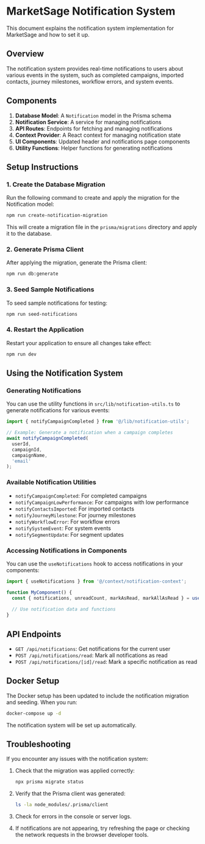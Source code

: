# MarketSage Notification System

This document explains the notification system implementation for MarketSage and how to set it up.

## Overview

The notification system provides real-time notifications to users about various events in the system, such as completed campaigns, imported contacts, journey milestones, workflow errors, and system events.

## Components

1. **Database Model**: A `Notification` model in the Prisma schema
2. **Notification Service**: A service for managing notifications
3. **API Routes**: Endpoints for fetching and managing notifications
4. **Context Provider**: A React context for managing notification state
5. **UI Components**: Updated header and notifications page components
6. **Utility Functions**: Helper functions for generating notifications

## Setup Instructions

### 1. Create the Database Migration

Run the following command to create and apply the migration for the Notification model:

```bash
npm run create-notification-migration
```

This will create a migration file in the `prisma/migrations` directory and apply it to the database.

### 2. Generate Prisma Client

After applying the migration, generate the Prisma client:

```bash
npm run db:generate
```

### 3. Seed Sample Notifications

To seed sample notifications for testing:

```bash
npm run seed-notifications
```

### 4. Restart the Application

Restart your application to ensure all changes take effect:

```bash
npm run dev
```

## Using the Notification System

### Generating Notifications

You can use the utility functions in `src/lib/notification-utils.ts` to generate notifications for various events:

```typescript
import { notifyCampaignCompleted } from '@/lib/notification-utils';

// Example: Generate a notification when a campaign completes
await notifyCampaignCompleted(
  userId,
  campaignId,
  campaignName,
  'email'
);
```

### Available Notification Utilities

- `notifyCampaignCompleted`: For completed campaigns
- `notifyCampaignLowPerformance`: For campaigns with low performance
- `notifyContactsImported`: For imported contacts
- `notifyJourneyMilestone`: For journey milestones
- `notifyWorkflowError`: For workflow errors
- `notifySystemEvent`: For system events
- `notifySegmentUpdate`: For segment updates

### Accessing Notifications in Components

You can use the `useNotifications` hook to access notifications in your components:

```typescript
import { useNotifications } from '@/context/notification-context';

function MyComponent() {
  const { notifications, unreadCount, markAsRead, markAllAsRead } = useNotifications();
  
  // Use notification data and functions
}
```

## API Endpoints

- `GET /api/notifications`: Get notifications for the current user
- `POST /api/notifications/read`: Mark all notifications as read
- `POST /api/notifications/[id]/read`: Mark a specific notification as read

## Docker Setup

The Docker setup has been updated to include the notification migration and seeding. When you run:

```bash
docker-compose up -d
```

The notification system will be set up automatically.

## Troubleshooting

If you encounter any issues with the notification system:

1. Check that the migration was applied correctly:
   ```bash
   npx prisma migrate status
   ```

2. Verify that the Prisma client was generated:
   ```bash
   ls -la node_modules/.prisma/client
   ```

3. Check for errors in the console or server logs.

4. If notifications are not appearing, try refreshing the page or checking the network requests in the browser developer tools. 